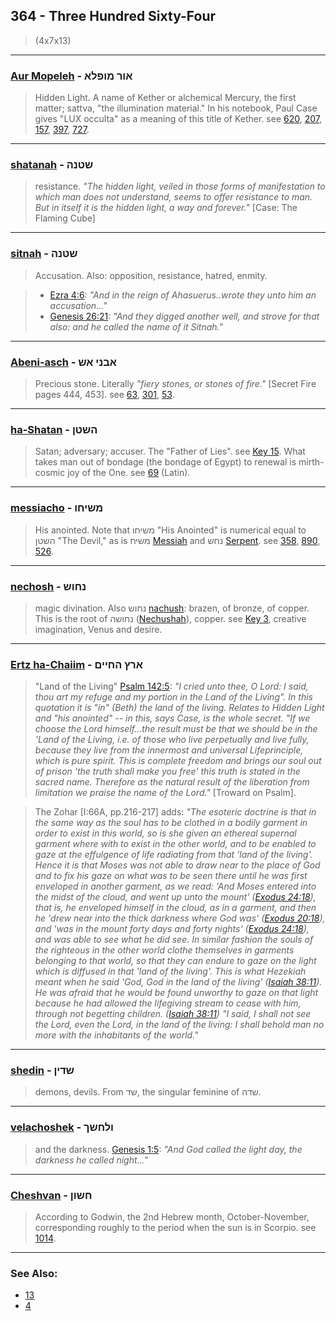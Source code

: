 ## 364 - Three Hundred Sixty-Four
> (4x7x13)

---

### [Aur Mopeleh](/keys/AVR.MVPLA) - אור מופלא
> Hidden Light. A name of Kether or alchemical Mercury, the first matter; sattva, "the illumination material." In his notebook, Paul Case gives "LUX occulta" as a meaning of this title of Kether. see [620](620), [207](207), [157](157), [397](397), [727](727).

---

### [shatanah](/keys/ShTNH) - שטנה
> resistance. *"The hidden light, veiled in those forms of manifestation to which man does not understand, seems to offer resistance to man. But in itself it is the hidden light, a way and forever."* [Case: The Flaming Cube]

---

### [sitnah](/keys/ShTNH) - שטנה
> Accusation. Also: opposition, resistance, hatred, enmity.

> - [Ezra 4:6](http://biblehub.com/ezra/4-6.htm): *"And in the reign of Ahasuerus..wrote they unto him an accusation..."*
> - [Genesis 26:21](http://biblehub.com/genesis/26-21.htm): *"And they digged another well, and strove for that also: and he called the name of it Sitnah."*

---

### [Abeni-asch](/keys/ABNI.ASh) - אבני אש
> Precious stone. Literally *"fiery stones, or stones of fire."* [Secret Fire pages 444, 453]. see [63](63), [301](301), [53](53).

---

### [ha-Shatan](/keys/HShTN) - השטן
> Satan; adversary; accuser. The "Father of Lies". see [Key 15](15). What takes man out of bondage (the bondage of Egypt) to renewal is mirth-cosmic joy of the One. see [69](69) (Latin).

---

### [messiacho](/keys/MShIChV) - משיחו
> His anointed. Note that משיחו "His Anointed" is numerical equal to השטן "The Devil," as is משיח [Messiah](/keys/MShICh) and נחש [Serpent](/keys/NChSh). see [358](358), [890](890), [526](526).

---

### [nechosh](/keys/NChVSh) - נחוש
> magic divination. Also נחוש [nachush](/keys/NChVSh): brazen, of bronze, of copper. This is the root of נחושה ([Nechushah](/keys/NChVShH)), copper. see [Key 3](3), creative imagination, Venus and desire.

---

### [Ertz ha-Chaiim](/keys/ARTz.HChIIM) - ארץ החיים
> "Land of the Living" [Psalm 142:5](http://biblehub.com/psalms/142-5.htm): *"I cried unto thee, O Lord: I said, thou art my refuge and my portion in the Land of the Living". In this quotation it is "in" (Beth) the land of the living. Relates to Hidden Light and "his anointed" -- in this, says Case, is the whole secret. "If we choose the Lord himself...the result must be that we should be in the 'Land of the Living, i.e. of those who live perpetually and live fully, because they live from the innermost and universal Lifeprinciple, which is pure spirit. This is complete freedom and brings our soul out of prison 'the truth shall make you free' this truth is stated in the sacred name. Therefore as the natural result of the liberation from limitation we praise the name of the Lord."* [Troward on Psalm].

> The Zohar [I:66A, pp.216-217] adds: *"The esoteric doctrine is that in the same way as the soul has to be clothed in a bodily garment in order to exist in this world, so is she given an ethereal supernal garment where with to exist in the other world, and to be enabled to gaze at the effulgence of life radiating from that 'land of the living'. Hence it is that Moses was not able to draw near to the place of God and to fix his gaze on what was to be seen there until he was first enveloped in another garment, as we read: 'And Moses entered into the midst of the cloud, and went up unto the mount' ([Exodus 24:18](http://biblehub.com/exodus/24-18.htm)), that is, he enveloped himself in the cloud, as in a garment, and then he 'drew near into the thick darkness where God was' ([Exodus 20:18](http://biblehub.com/exodus/20-18.htm)), and 'was in the mount forty days and forty nights' ([Exodus 24:18](http://biblehub.com/exodus/24-18.htm)), and was able to see what he did see. In similar fashion the souls of the righteous in the other world clothe themselves in garments belonging to that world, so that they can endure to gaze on the light which is diffused in that 'land of the living'. This is what Hezekiah meant when he said 'God, God in the land of the living' ([Isaiah 38:11](http://biblehub.com/isaiah/38-11.htm)). He was afraid that he would be found unworthy to gaze on that light because he had allowed the lifegiving stream to cease with him, through not begetting children. ([Isaiah 38:11](http://biblehub.com/isaiah/38-11.htm)) "I said, I shall not see the Lord, even the Lord, in the land of the living: I shall behold man no more with the inhabitants of the world."*

---

### [shedin](/keys/ShDIN) - שדין
> demons, devils. From שד, the singular feminine of שדה.

---

### [velachoshek](/keys/VLChShK) - ולחשך
> and the darkness. [Genesis 1:5](http://biblehub.com/genesis/1-5.htm): *"And God called the light day, the darkness he called night..."*

---

### [Cheshvan](/keys/ChShVN) - חשון
> According to Godwin, the 2nd Hebrew month, October-November, corresponding roughly to the period when the sun is in Scorpio. see [1014](1014).

---

### See Also:

- [13](13)
- [4](4)
